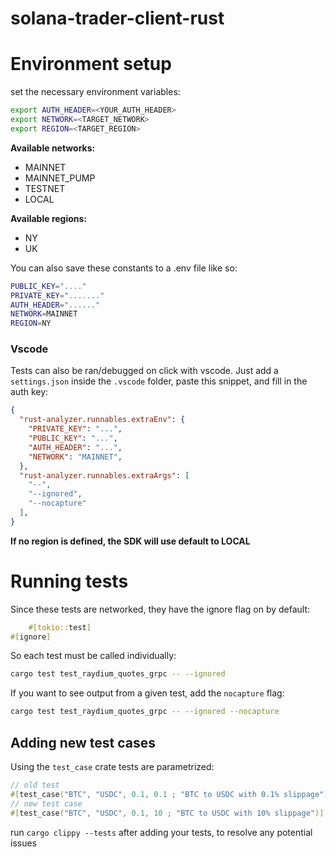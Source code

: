 # solana-trader-client-rust

# Environment setup
set the necessary environment variables:

```bash
export AUTH_HEADER=<YOUR_AUTH_HEADER>
export NETWORK=<TARGET_NETWORK>
export REGION=<TARGET_REGION>
```

**Available networks:**
- MAINNET
- MAINNET_PUMP
- TESTNET
- LOCAL

**Available regions:**
- NY
- UK

You can also save these constants to a .env file like so:

```bash
PUBLIC_KEY="...."
PRIVATE_KEY="......."
AUTH_HEADER="......"
NETWORK=MAINNET
REGION=NY
```

### Vscode
Tests can also be ran/debugged on click with vscode.
Just add a `settings.json` inside the `.vscode` folder, paste this snippet, and fill in the auth key:

```json
{
  "rust-analyzer.runnables.extraEnv": {
    "PRIVATE_KEY": "...",
    "PUBLIC_KEY": "...",
    "AUTH_HEADER": "...",
    "NETWORK": "MAINNET",
  },
  "rust-analyzer.runnables.extraArgs": [
    "--",
    "--ignored",
    "--nocapture"
  ],
}
```

**If no region is defined, the SDK will use default to LOCAL**

# Running tests

Since these tests are networked, they have the ignore flag on by default:

```rust
    #[tokio::test]
#[ignore]
```

So each test must be called individually:

```bash
cargo test test_raydium_quotes_grpc -- --ignored 
```

If you want to see output from a given test, add the `nocapture` flag:

```bash
cargo test test_raydium_quotes_grpc -- --ignored --nocapture
```


## Adding new test cases
Using the `test_case` crate tests are parametrized:

```rust
// old test
#[test_case("BTC", "USDC", 0.1, 0.1 ; "BTC to USDC with 0.1% slippage")]
// new test case
#[test_case("BTC", "USDC", 0.1, 10 ; "BTC to USDC with 10% slippage")]
```

run `cargo clippy --tests` after adding your tests, to resolve any potential issues 